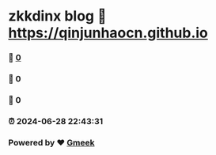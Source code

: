 # zkkdinx blog :link: https://qinjunhaocn.github.io 
### :page_facing_up: [0](https://qinjunhaocn.github.io/tag.html) 
### :speech_balloon: 0 
### :hibiscus: 0 
### :alarm_clock: 2024-06-28 22:43:31 
### Powered by :heart: [Gmeek](https://github.com/Meekdai/Gmeek)
